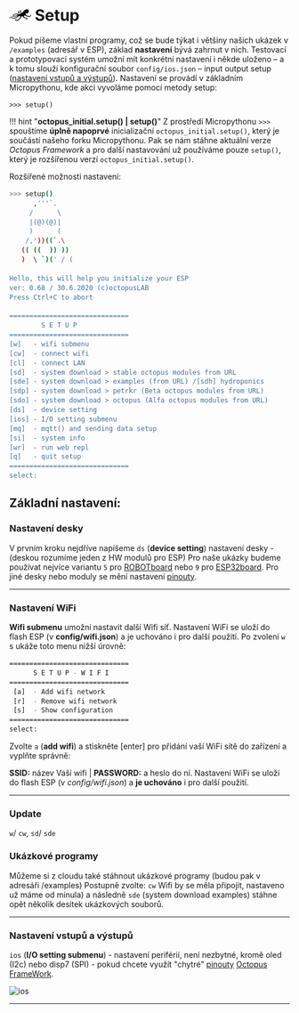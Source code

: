 # ![logo](img/logo_small.png) Setup

Pokud píšeme vlastní programy, což se bude týkat i většiny našich ukázek v `/examples` (adresář v ESP), základ **nastavení** bývá zahrnut v nich. Testovací a prototypovací systém umožní mít konkrétní nastavení i někde uloženo – a k tomu slouží konfigurační soubor `config/ios.json` – input output setup ([nastavení vstupů a výstupů](#nastaveni-vstupu-a-vystupu)).
Nastavení se provádí v základním Micropythonu, kde akci vyvoláme pomocí metody setup:

```microprython
>>> setup()
```

!!! hint "**octopus_initial.setup() | setup()**"
    Z prostředí Micropythonu `>>>` spouštíme **úplně napoprvé** inicializační `octopus_initial.setup()`, který je součástí našeho forku Micropythonu. Pak se nám stáhne aktuální verze *Octopus Framework* a pro další nastavování už používáme pouze `setup()`, který je rozšířenou verzí `octopus_initial.setup()`.

Rozšířené možnosti nastavení:

```bash
>>> setup()
      ,'''`.
     /      \
     |(@)(@)|
     )      (
    /,'))((`.\
   (( ((  )) ))
   )  \ `)(' / (

Hello, this will help you initialize your ESP
ver: 0.68 / 30.6.2020 (c)octopusLAB
Press Ctrl+C to abort

==============================
        S E T U P
==============================
[w]   - wifi submenu
[cw]  - connect wifi
[cl]  - connect LAN
[sd]  - system download > stable octopus modules from URL
[sde] - system download > examples (from URL) /[sdh] hydroponics
[sdp] - system download > petrkr (Beta octopus modules from URL)
[sdo] - system download > octopus (Alfa octopus modules from URL)
[ds]  - device setting
[ios] - I/O setting submenu
[mq]  - mqtt() and sending data setup
[si]  - system info
[wr]  - run web repl
[q]   - quit setup
==============================
select:
```

## Základní nastavení: 

### Nastavení desky

V prvním kroku nejdříve napíšeme `ds` (**device setting**) nastavení desky - (deskou rozumíme jeden z HW modulů pro ESP)
Pro naše ukázky budeme používat nejvíce variantu `5` pro [ROBOTboard](https://www.octopuslab.cz/vyvojove-desky/robot-board/) nebo `9` pro [ESP32board](https://www.octopuslab.cz/esp32-board/).
Pro jiné desky nebo moduly se mění nastavení [pinouty](/basicdoc/#pinout).

---

### Nastavení WiFi

**Wifi submenu** umožní nastavit další Wifi síť. Nastavení WiFi se uloží do flash ESP (v **config/wifi.json**) a je uchováno i pro další použití. Po zvolení `w` s ukáže toto menu nižší úrovně:

```bash
==============================
      S E T U P - W I F I
==============================
 [a]  - Add wifi network
 [r]  - Remove wifi network
 [s]  - Show configuration  
==============================
select:
```

Zvolte `a` (**add wifi**) a stiskněte [enter] pro přidání vaší WiFi sítě do zařízení a vyplňte správně:

**SSID:** název Vaší wifi | **PASSWORD:** a heslo do ní. Nastavení WiFi se uloží do flash ESP (v *config/wifi.json*) a **je uchováno** i pro další použití.

---

### Update

`w`/ `cw`, `sd`/ `sde`

### Ukázkové programy

Můžeme si z cloudu také stáhnout ukázkové programy (budou pak v adresáři /examples)
Postupně zvolte:
`cw` Wifi by se měla připojit, nastaveno už máme od minula) a následně `sde` (system download examples) stáhne opět několik desítek ukázkových souborů.

---

### Nastavení vstupů a výstupů

`ios` (**I/O setting submenu**) - nastavení periférií, není nezbytné, kromě oled (I2c) nebo disp7 (SPI) - pokud chcete využít "chytré" [pinouty](/basicdoc/#pinout) [Octopus FrameWork](/framework).

![ios](https://www.octopuslab.cz/wp-content/uploads/2019/07/workshop-upy201907-2.jpg)

---